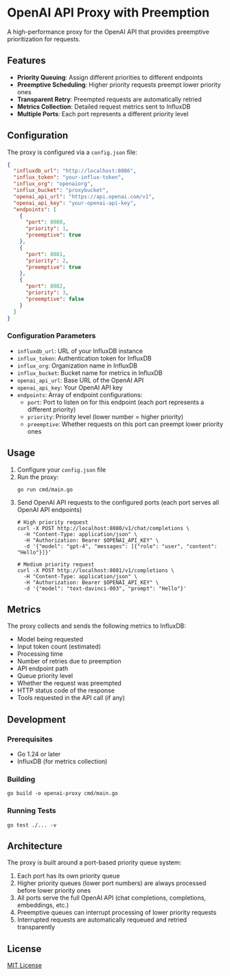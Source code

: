 # OpenAI API Proxy with Preemption

A high-performance proxy for the OpenAI API that provides preemptive prioritization for requests.

## Features

- **Priority Queuing**: Assign different priorities to different endpoints
- **Preemptive Scheduling**: Higher priority requests preempt lower priority ones
- **Transparent Retry**: Preempted requests are automatically retried
- **Metrics Collection**: Detailed request metrics sent to InfluxDB
- **Multiple Ports**: Each port represents a different priority level

## Configuration

The proxy is configured via a `config.json` file:

```json
{
  "influxdb_url": "http://localhost:8086",
  "influx_token": "your-influx-token",
  "influx_org": "openaiorg",
  "influx_bucket": "proxybucket",
  "openai_api_url": "https://api.openai.com/v1",
  "openai_api_key": "your-openai-api-key",
  "endpoints": [
    {
      "port": 8080,
      "priority": 1,
      "preemptive": true
    },
    {
      "port": 8081,
      "priority": 2,
      "preemptive": true
    },
    {
      "port": 8082,
      "priority": 3,
      "preemptive": false
    }
  ]
}
```

### Configuration Parameters

- `influxdb_url`: URL of your InfluxDB instance
- `influx_token`: Authentication token for InfluxDB
- `influx_org`: Organization name in InfluxDB
- `influx_bucket`: Bucket name for metrics in InfluxDB
- `openai_api_url`: Base URL of the OpenAI API
- `openai_api_key`: Your OpenAI API key
- `endpoints`: Array of endpoint configurations:
  - `port`: Port to listen on for this endpoint (each port represents a different priority)
  - `priority`: Priority level (lower number = higher priority)
  - `preemptive`: Whether requests on this port can preempt lower priority ones

## Usage

1. Configure your `config.json` file
2. Run the proxy:
   ```
   go run cmd/main.go
   ```
3. Send OpenAI API requests to the configured ports (each port serves all OpenAI API endpoints)
   ```
   # High priority request
   curl -X POST http://localhost:8080/v1/chat/completions \
     -H "Content-Type: application/json" \
     -H "Authorization: Bearer $OPENAI_API_KEY" \
     -d '{"model": "gpt-4", "messages": [{"role": "user", "content": "Hello"}]}'
   
   # Medium priority request
   curl -X POST http://localhost:8081/v1/completions \
     -H "Content-Type: application/json" \
     -H "Authorization: Bearer $OPENAI_API_KEY" \
     -d '{"model": "text-davinci-003", "prompt": "Hello"}'
   ```

## Metrics

The proxy collects and sends the following metrics to InfluxDB:

- Model being requested
- Input token count (estimated)
- Processing time
- Number of retries due to preemption
- API endpoint path
- Queue priority level
- Whether the request was preempted
- HTTP status code of the response
- Tools requested in the API call (if any)

## Development

### Prerequisites

- Go 1.24 or later
- InfluxDB (for metrics collection)

### Building

```
go build -o openai-proxy cmd/main.go
```

### Running Tests

```
go test ./... -v
```

## Architecture

The proxy is built around a port-based priority queue system:

1. Each port has its own priority queue
2. Higher priority queues (lower port numbers) are always processed before lower priority ones
3. All ports serve the full OpenAI API (chat completions, completions, embeddings, etc.)
4. Preemptive queues can interrupt processing of lower priority requests
5. Interrupted requests are automatically requeued and retried transparently

## License

[MIT License](LICENSE)